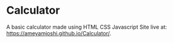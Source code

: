 # Calculator
A basic calculator made using HTML CSS Javascript
Site live at:
 https://ameyamjoshi.github.io/Calculator/.
